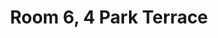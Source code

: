 ---
basin: 'No'
cudn: true
floor: Second
grade: 3
images: []
living_room: 'No'
location: Park Terrace
name: '6'
network: Wireless Only
title: Room 6, 4 Park Terrace
---